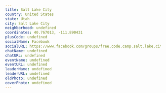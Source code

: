 ```yaml
---
title: Salt Lake City
country: United States
state: Utah
city: Salt Lake City
neighborhood: undefined
coordinates: 40.767013, -111.890431
plusCode: undefined
socialName: Facebook
socialURL: https://www.facebook.com/groups/free.code.camp.salt.lake.city
chatName: undefined
chatURL: undefined
eventName: undefined
eventURL: undefined
leaderName: undefined
leaderURL: undefined
oldPhoto: undefined
coverPhoto: undefined
---
```

